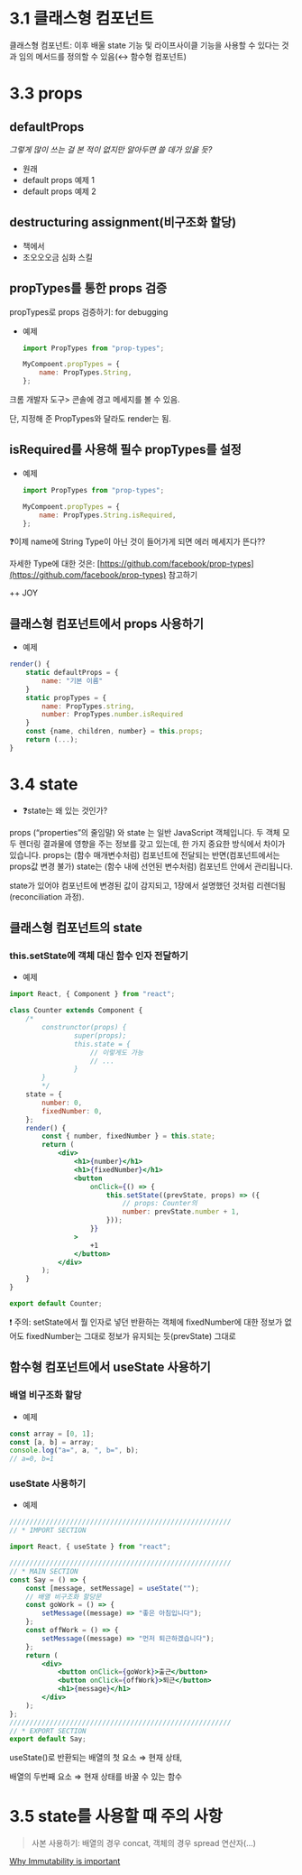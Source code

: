 # 3.1 클래스형 컴포넌트

클래스형 컴포넌트: 이후 배울 state 기능 및 라이프사이클 기능을 사용할 수 있다는 것과 임의 메서드를 정의할 수 있음(↔ 함수형 컴포넌트)

# 3.3 props

## defaultProps

_그렇게 많이 쓰는 걸 본 적이 없지만 알아두면 쓸 데가 있을 듯?_

-   원래
-   default props 예제 1
-   default props 예제 2

## destructuring assignment(비구조화 할당)

-   책에서
-   조오오오금 심화 스킬

## propTypes를 통한 props 검증

propTypes로 props 검증하기: for debugging

-   예제

    ```jsx
    import PropTypes from "prop-types";

    MyCompoent.propTypes = {
        name: PropTypes.String,
    };
    ```

크롬 개발자 도구> 콘솔에 경고 메세지를 볼 수 있음.

단, 지정해 준 PropTypes와 달라도 render는 됨.

## isRequired를 사용해 필수 propTypes를 설정

-   예제

    ```jsx
    import PropTypes from "prop-types";

    MyCompoent.propTypes = {
        name: PropTypes.String.isRequired,
    };
    ```

❓이제 name에 String Type이 아닌 것이 들어가게 되면 에러 메세지가 뜬다??

자세한 Type에 대한 것은: [https://github.com/facebook/prop-types](https://github.com/facebook/prop-types) 참고하기

++ JOY

## 클래스형 컴포넌트에서 props 사용하기

-   예제

```jsx
render() {
	static defaultProps = {
		name: "기본 이름"
	}
	static propTypes = {
		name: PropTypes.string,
		number: PropTypes.number.isRequired
	}
	const {name, children, number} = this.props;
	return (...);
}
```

# 3.4 state

-   ❓state는 왜 있는 것인가?

props (“properties”의 줄임말) 와 state 는 일반 JavaScript 객체입니다. 두 객체 모두 렌더링 결과물에 영향을 주는 정보를 갖고 있는데, 한 가지 중요한 방식에서 차이가 있습니다. props는 (함수 매개변수처럼) 컴포넌트에 전달되는 반면(컴포넌트에서는 props값 변경 불가) state는 (함수 내에 선언된 변수처럼) 컴포넌트 안에서 관리됩니다.

state가 있어야 컴포넌트에 변경된 값이 감지되고, 1장에서 설명했던 것처럼 리렌더됨(reconciliation 과정).

## 클래스형 컴포넌트의 state

### this.setState에 객체 대신 함수 인자 전달하기

-   예제

```jsx
import React, { Component } from "react";

class Counter extends Component {
    /*
		construnctor(props) {
				super(props);
				this.state = {
					// 이렇게도 가능
					// ...
				}
		}
		*/
    state = {
        number: 0,
        fixedNumber: 0,
    };
    render() {
        const { number, fixedNumber } = this.state;
        return (
            <div>
                <h1>{number}</h1>
                <h1>{fixedNumber}</h1>
                <button
                    onClick={() => {
                        this.setState((prevState, props) => ({
                            // props: Counter의
                            number: prevState.number + 1,
                        }));
                    }}
                >
                    +1
                </button>
            </div>
        );
    }
}

export default Counter;
```

❗ 주의: setState에서 뭘 인자로 넣던 반환하는 객체에 fixedNumber에 대한 정보가 없어도 fixedNumber는 그대로 정보가 유지되는 듯(prevState) 그대로

## 함수형 컴포넌트에서 useState 사용하기

### 배열 비구조화 할당

-   예제

```jsx
const array = [0, 1];
const [a, b] = array;
console.log("a=", a, ", b=", b);
// a=0, b=1
```

### useState 사용하기

-   예제

```jsx
///////////////////////////////////////////////////////
// * IMPORT SECTION

import React, { useState } from "react";

///////////////////////////////////////////////////////
// * MAIN SECTION
const Say = () => {
    const [message, setMessage] = useState("");
    // 배열 비구조화 할당문
    const goWork = () => {
        setMessage((message) => "좋은 아침입니다");
    };
    const offWork = () => {
        setMessage((message) => "먼저 퇴근하겠습니다");
    };
    return (
        <div>
            <button onClick={goWork}>출근</button>
            <button onClick={offWork}>퇴근</button>
            <h1>{message}</h1>
        </div>
    );
};
///////////////////////////////////////////////////////
// * EXPORT SECTION
export default Say;
```

useState()로 반환되는 배열의 첫 요소 ⇒ 현재 상태,

배열의 두번째 요소 ⇒ 현재 상태를 바꿀 수 있는 함수

# 3.5 state를 사용할 때 주의 사항

> 사본 사용하기: 배열의 경우 concat, 객체의 경우 spread 연산자(...)

[Why Immutability is important](https://www.notion.so/Why-Immutability-is-important-542e3dca878b409dab0af5a9ec09ff6b)
